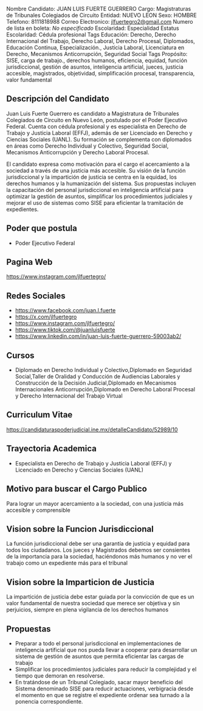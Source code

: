 Nombre Candidato: JUAN LUIS FUERTE GUERRERO
Cargo: Magistraturas de Tribunales Colegiados de Circuito
Entidad: NUEVO LEON
Sexo: HOMBRE
Telefono: 8111818988
Correo Electronico: jlfuertegro2@gmail.com
Numero de lista en boleta: *No especificado*
Escolaridad: Especialidad
Estatus Escolaridad: Cédula profesional
Tags Educación: Derecho, Derecho Internacional del Trabajo, Derecho Laboral, Derecho Procesal, Diplomados, Educación Continua, Especialización., Justicia Laboral, Licenciatura en Derecho, Mecanismos Anticorrupción, Seguridad Social
Tags Propósito: SISE, carga de trabajo., derechos humanos, eficiencia, equidad, función jurisdiccional, gestión de asuntos, inteligencia artificial, jueces, justicia accesible, magistrados, objetividad, simplificación procesal, transparencia, valor fundamental


## Descripción del Candidato 

Juan Luis Fuerte Guerrero es candidato a Magistratura de Tribunales Colegiados de Circuito en Nuevo León, postulado por el Poder Ejecutivo Federal. Cuenta con cédula profesional y es especialista en Derecho de Trabajo y Justicia Laboral (EFFJ), además de ser Licenciado en Derecho y Ciencias Sociales (UANL). Su formación se complementa con diplomados en áreas como Derecho Individual y Colectivo, Seguridad Social, Mecanismos Anticorrupción y Derecho Laboral Procesal.

El candidato expresa como motivación para el cargo el acercamiento a la sociedad a través de una justicia más accesible. Su visión de la función jurisdiccional y la impartición de justicia se centra en la equidad, los derechos humanos y la humanización del sistema. Sus propuestas incluyen la capacitación del personal jurisdiccional en inteligencia artificial para optimizar la gestión de asuntos, simplificar los procedimientos judiciales y mejorar el uso de sistemas como SISE para eficientar la tramitación de expedientes.


## Poder que postula

- Poder Ejecutivo Federal


## Pagina Web

https://www.instagram.com/jlfuertegro/


## Redes Sociales

- https://www.facebook.com/juan.l.fuerte
- https://x.com/jlfuertegro
- https://www.instagram.com/jlfuertegro/
- https://www.tiktok.com/@juanluisfuerte
- https://www.linkedin.com/in/juan-luis-fuerte-guerrero-59003ab2/


## Cursos

- Diplomado en Derecho Individual y Colectivo,Diplomado en Seguridad Social,Taller de Oralidad y Conducción de Audiencias Laborales y Construcción de la Decisión Judicial,Diplomado en Mecanismos Internacionales Anticorrupción,Diplomado en Derecho Laboral Procesal y Derecho Internacional del Trabajo Virtual


## Curriculum Vitae

https://candidaturaspoderjudicial.ine.mx/detalleCandidato/52989/10


## Trayectoria Academica

- Especialista en Derecho de Trabajo y Justicia Laboral (EFFJ) y Licenciado en Derecho y Ciencias Sociales (UANL)


## Motivo para buscar el Cargo Publico

Para lograr un mayor acercamiento a la sociedad, con una justicia más accesible y comprensible


## Vision sobre la Funcion Jurisdiccional

La función jurisdiccional debe ser una garantía de justicia y equidad para todos los ciudadanos. Los jueces y Magistrados debemos ser consientes de la importancia para la sociedad, haciéndonos más humanos y no ver el trabajo como un expediente más para el tribunal


## Vision sobre la Imparticion de Justicia

La impartición de justicia debe estar guiada por la convicción de que es un valor fundamental de nuestra sociedad que merece ser objetiva y sin perjuicios, siempre en plena vigilancia de los derechos humanos


## Propuestas

- Preparar a todo el personal jurisdiccional en implementaciones de inteligencia artificial que nos pueda llevar a cooperar para desarrollar un sistema de gestión de asuntos que permita eficientar las cargas de trabajo
- Simplificar los procedimientos judiciales para reducir la complejidad y el tiempo que demoran en resolverse.
- En tratándose de un Tribunal Colegiado, sacar mayor beneficio del Sistema denominado SISE para reducir actuaciones, verbigracia desde el momento en que se registre el expediente ordenar sea turnado a la ponencia correspondiente.

